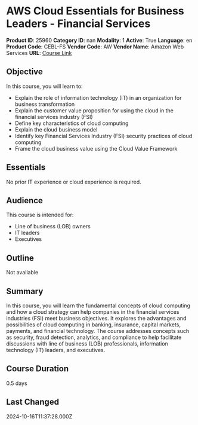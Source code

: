 # AWS Cloud Essentials for Business Leaders - Financial Services

**Product ID**: 25960
**Category ID**: nan
**Modality**: 1
**Active**: True
**Language**: en
**Product Code**: CEBL-FS
**Vendor Code**: AW
**Vendor Name**: Amazon Web Services
**URL**: [Course Link](https://www.fastlaneus.com/course/amazon-cebl-fs)

## Objective
In this course, you will learn to:



- Explain the role of information technology (IT) in an organization for business transformation
- Explain the customer value proposition for using the cloud in the financial services industry (FSI)
- Define key characteristics of cloud computing
- Explain the cloud business model
- Identify key Financial Services Industry (FSI) security practices of cloud computing
- Frame the cloud business value using the Cloud Value Framework

## Essentials
No prior IT experience or cloud experience is required.

## Audience
This course is intended for:


- Line of business (LOB) owners
- IT leaders
- Executives

## Outline
Not available

## Summary
In this course, you will learn the fundamental concepts of cloud computing and how a cloud strategy can help companies in the financial services industries (FSI) meet business objectives. It explores the advantages and possibilities of cloud computing in banking, insurance, capital markets, payments, and financial technology. The course addresses concepts such as security, fraud detection, analytics, and compliance to help facilitate discussions with line of business (LOB) professionals, information technology (IT) leaders, and executives.

## Course Duration
0.5 days

## Last Changed
2024-10-16T11:37:28.000Z
